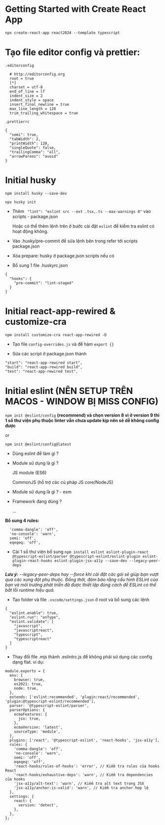 # Getting Started with Create React App

`npx create-react-app react2024 --template typescript`

# Tạo file editor config và prettier:

`.editorconfig`

```
  # http://editorconfig.org
  root = true
  [*]
  charset = utf-8
  end_of_line = lf
  indent_size = 2
  indent_style = space
  insert_final_newline = true
  max_line_length = 120
  trim_trailing_whitespace = true
```

`.prettierrc`

```
{
  "semi": true,
  "tabWidth": 2,
  "printWidth": 120,
  "singleQuote": false,
  "trailingComma": "all",
  "arrowParens": "avoid"
}
```

# Initial husky

`npm install husky --save-dev`

`npx husky init`

- Thêm ` "lint": "eslint src --ext .tsx,.ts --max-warnings 0"` vào scripts - package.json

  Hoặc có thể thêm lệnh trên ở bước cài đặt `eslint` để kiểm tra eslint có hoạt động không.

- Vào .husky/pre-commit để sửa lệnh bên trong refer tới scripts package.json

- Xóa prepare: husky ở package.json scripts nếu có

- Bổ sung 1 file .huskyrc.json

```
{
  "hooks": {
    "pre-commit": "lint-staged"
  }
}
```

# Initial react-app-rewired & customize-cra

`npm install customize-cra react-app-rewired -D`

- Tạo file `config-overrides.js` và để hàm `export {}`

- Sửa các script ở package.json thành

```
"start": "react-app-rewired start",
"build": "react-app-rewired build",
"test": "react-app-rewired test",
```

# Initial eslint (NÊN SETUP TRÊN MACOS - WINDOW BỊ MISS CONFIG)

`npm init @eslint/config` **(recommend) và chọn version 8 vì ở version 9 thì 1 số thư viện phụ thuộc linter vẫn chưa update kịp nên sẽ dễ không config được**

or

`npm init @eslint/config@latest`

- Dùng eslint để làm gì ?

- Module sử dụng là gì ?

  JS module (ES6)

  CommonJS (hỗ trợ các cú pháp JS core/NodeJS)

- Module sử dụng là gì ? - esm

- Framework đang dùng ?

  ...

**Bổ sung 4 rules:**

```
  'comma-dangle': 'off',
  'no-console': 'warn',
  semi: 'off',
  eqeqeq: 'off',
```

- Cài 1 số thư viện bổ sung
  `npm install eslint eslint-plugin-react @typescript-eslint/parser @typescript-eslint/eslint-plugin eslint-plugin-react-hooks eslint-plugin-jsx-a11y --save-dev --legacy-peer-deps`

_**Lưu ý:** --legacy-peer-deps hay --force khi cài đặt các gói sẽ giúp bạn vượt qua các xung đột phụ thuộc. Đồng thời, đảm bảo rằng cấu hình ESLint của bạn và môi trường phát triển đã được thiết lập đúng cách để ESLint có thể bắt lỗi runtime hiệu quả._

- Tạo folder và file `.vscode/settings.json` ở root và bổ sung các lệnh

```
{
  "eslint.enable": true,
  "eslint.run": "onType",
  "eslint.validate": [
    "javascript",
    "javascriptreact",
    "typescript",
    "typescriptreact"
  ]
}
```

- Thay đổi file .mjs thành .eslintrc.js để không phải sử dụng các config dạng flat. ví dụ:

```
module.exports = {
  env: {
    browser: true,
    es2021: true,
    node: true,
  },
  extends: ['eslint:recommended', 'plugin:react/recommended', 'plugin:@typescript-eslint/recommended'],
  parser: '@typescript-eslint/parser',
  parserOptions: {
    ecmaFeatures: {
      jsx: true,
    },
    ecmaVersion: 'latest',
    sourceType: 'module',
  },
  plugins: ['react', '@typescript-eslint', 'react-hooks', 'jsx-a11y'],
  rules: {
    'comma-dangle': 'off',
    'no-console': 'warn',
    semi: 'off',
    eqeqeq: 'off',
    'react-hooks/rules-of-hooks': 'error', // Kiểm tra rules của hooks React
    'react-hooks/exhaustive-deps': 'warn', // Kiểm tra dependencies của hooks
    'jsx-a11y/alt-text': 'warn', // Kiểm tra alt text trong JSX
    'jsx-a11y/anchor-is-valid': 'warn', // Kiểm tra anchor hợp lệ
  },
  settings: {
    react: {
      version: 'detect',
    },
  },
};
```
